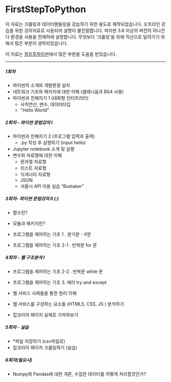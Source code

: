 # FirstStepToPython

이 자료는 크롤링과 데이터핸들링을 강습하기 위한 용도로 제작되었습니다. 오프라인 강습을 위한 강의자료로 사용되어 설명이 불친절합니다. 파이썬 3.6 이상의 버전의 아나콘다 환경을 사용을 전제하에 설명합니다. 무엇보다 ‘크롤링’을 위해 직선으로 달려가기 위해서 많은 부분이 생략되었습니다.

이 자료는 [점프투파이썬](https://wikidocs.net/book/1)에서 많은 부분을 도움을 받았습니다. 

---

##### 1회차

- 파이썬의 소개와 개발환경 설치 
- 네트워크 기초와 패키지에 대한 이해 (셀레니움과 BS4 사용)
- 파이썬과 친해지기 1 (대화형 인터프리터)
  - 사칙연산, 변수, 데이터타입
  - "Hello World" 

##### 2회차 - 파이썬 문법강의 I

- 파이썬과 친해지기 2 (프로그램 입력과 출력)
  - .py 작성 후 실행하기 (input hello)
- Jupyter notebook 소개 및 실행
- 변수와 자료형에 대한 이해
  - 문자열 자료형
  - 리스트 자료형
  - 딕셔너리 자료형
  - JSON
  - 서울시 API 이용 실습 “Bustaker”

##### 3회차- 파이썬 문법강의 II  (:)

- 함수란?
- 모듈과 패키지란?
- 프로그램을 제어하는 기초 1 . 분기문 - if문

- 프로그램을 제어하는 기초 2-1 . 반복문 for 문

##### 4회차 - 웹 구조분석 I

- 프로그램을 제어하는 기초 2-2 . 반복문 while 문
- 프로그램을 제어하는 기초 3. 에러  try and except

- 웹 서비스 사례들을 통한 원리 이해 
- 웹 서비스를 구성하는 요소들 (HTML5, CSS, JS ) 분석하기 
- 잡코리아 페이지 실제로 가져와보기

##### 5회차 - 실습

- *파일 저장하기 (csv파일로)
- 잡코리아 페이지 크롤링하기 (실습)

##### 6회차(필요시) 

- Numpy와 Pandas에 대한 개론, 수집한 데이터를 어떻게 처리할것인가?
